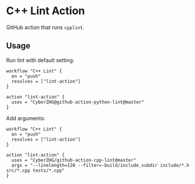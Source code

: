 C++ Lint Action
===============

GitHub action that runs `cpplint`.

## Usage

Run lint with default setting:

```
workflow "C++ Lint" {
  on = "push"
  resolves = ["lint-action"]
}

action "lint-action" {
  uses = "CyberZHG@github-action-python-lint@master"
}
```

Add arguments:

```
workflow "C++ Lint" {
  on = "push"
  resolves = ["lint-action"]
}

action "lint-action" {
  uses = "CyberZHG/github-action-cpp-lint@master"
  args = "--linelength=120 --filter=-build/include_subdir include/*.h src/*.cpp tests/*.cpp"
}
```
